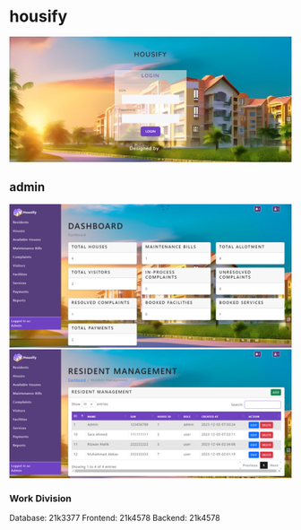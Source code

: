 # housify
![signin](image.png)

 ## admin 
![Alt text](image-1.png)
![Alt text](image-2.png)


### Work Division
Database: 21k3377
Frontend: 21k4578
Backend: 21k4578

